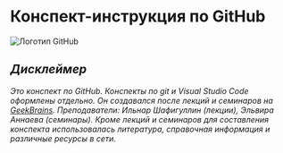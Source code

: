 # Конспект-инструкция по GitHub
![Логотип GitHub](ghb_pic_logo.png "Логотип GitHub")
## _Дисклеймер_
_Это конспект по GitHub. Конспекты по git и Visual Studio Code оформлены отдельно. Он создавался после лекций и семинаров на [GeekBrains](https://gb.ru/ "Перейти на портал GeekBrains"). Преподаватели: Ильнар Шафигуллин (лекции), Эльвира Аннаева (семинары). Кроме лекций и семинаров для составления конспекта использовалась литература, справочная информация и различные ресурсы в сети._